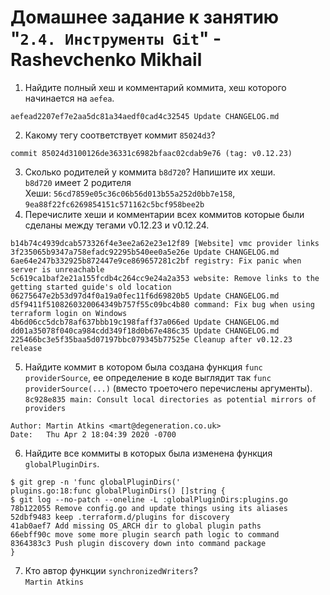 # Домашнее задание к занятию "`2.4. Инструменты Git`" - Rashevchenko Mikhail

1. Найдите полный хеш и комментарий коммита, хеш которого начинается на `aefea`.   
```$git show --pretty=format:"%H %s" aefea
aefead2207ef7e2aa5dc81a34aedf0cad4c32545 Update CHANGELOG.md
```
2. Какому тегу соответствует коммит `85024d3`?   
```$ git show 85024d3
commit 85024d3100126de36331c6982bfaac02cdab9e76 (tag: v0.12.23)
```
3. Сколько родителей у коммита `b8d720`? Напишите их хеши.   
`b8d720` имеет 2 родителя   
Хеши: `56cd7859e05c36c06b56d013b55a252d0bb7e158`, `9ea88f22fc6269854151c571162c5bcf958bee2b`   
4. Перечислите хеши и комментарии всех коммитов которые были сделаны между тегами  v0.12.23 и v0.12.24.    
```33ff1c03bb960b332be3af2e333462dde88b279e (tag: v0.12.24) v0.12.24
b14b74c4939dcab573326f4e3ee2a62e23e12f89 [Website] vmc provider links
3f235065b9347a758efadc92295b540ee0a5e26e Update CHANGELOG.md
6ae64e247b332925b872447e9ce869657281c2bf registry: Fix panic when server is unreachable
5c619ca1baf2e21a155fcdb4c264cc9e24a2a353 website: Remove links to the getting started guide's old location
06275647e2b53d97d4f0a19a0fec11f6d69820b5 Update CHANGELOG.md
d5f9411f5108260320064349b757f55c09bc4b80 command: Fix bug when using terraform login on Windows
4b6d06cc5dcb78af637bbb19c198faff37a066ed Update CHANGELOG.md
dd01a35078f040ca984cdd349f18d0b67e486c35 Update CHANGELOG.md
225466bc3e5f35baa5d07197bbc079345b77525e Cleanup after v0.12.23 release
```
5. Найдите коммит в котором была создана функция `func providerSource`, ее определение в коде выглядит 
так `func providerSource(...)` (вместо троеточего перечислены аргументы).
```8c928e835 main: Consult local directories as potential mirrors of providers```   
```**commit 8c928e83589d90a031f811fae52a81be7153e82f**
Author: Martin Atkins <mart@degeneration.co.uk>
Date:   Thu Apr 2 18:04:39 2020 -0700
```
6. Найдите все коммиты в которых была изменена функция `globalPluginDirs`.
```
$ git grep -n 'func globalPluginDirs('
plugins.go:18:func globalPluginDirs() []string {
$ git log --no-patch --oneline -L :globalPluginDirs:plugins.go
78b122055 Remove config.go and update things using its aliases
52dbf9483 keep .terraform.d/plugins for discovery
41ab0aef7 Add missing OS_ARCH dir to global plugin paths
66ebff90c move some more plugin search path logic to command
8364383c3 Push plugin discovery down into command package
}
```
7. Кто автор функции `synchronizedWriters`?   
`Martin Atkins`